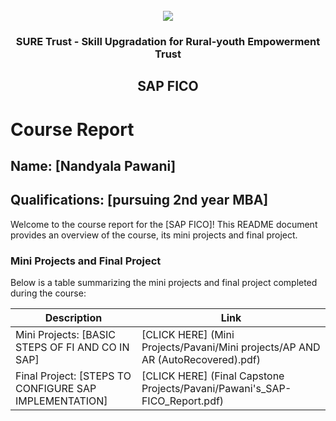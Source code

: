 <!-- PROJECT LOGO -->
<br />

<div align="center">
   <img src='https://user-images.githubusercontent.com/73131499/166115643-d3187f47-d38f-41b2-ae42-5ecbbc60de14.png' />


<h3 align="center">SURE Trust - Skill Upgradation for Rural-youth Empowerment Trust</h3>
  <h2> SAP FICO </h2>
</div>

# Course Report

## Name: [Nandyala Pawani]

## Qualifications: [pursuing 2nd year MBA]

Welcome to the course report for the [SAP FICO]! This README document provides an overview of the course, its mini projects and final project.

### Mini Projects and Final Project

Below is a table summarizing the mini projects and final project completed during the course:

| Description                               | Link                                    |
|-------------------------------------------|-----------------------------------------|
| Mini Projects: [BASIC STEPS OF FI AND CO IN SAP]     | [CLICK HERE]  (Mini Projects/Pavani/Mini projects/AP AND AR (AutoRecovered).pdf)                       |
| Final Project: [STEPS TO CONFIGURE SAP IMPLEMENTATION]     | [CLICK HERE] (Final Capstone Projects/Pavani/Pawani's_SAP-FICO_Report.pdf)                         |
